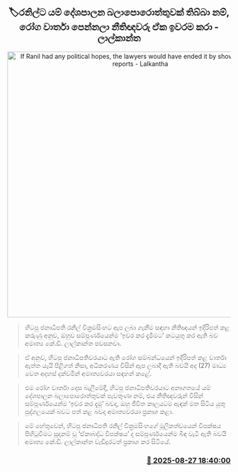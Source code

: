 <p align='center'><b><h2 align='center' title='If Ranil had any political hopes, the lawyers would have ended it by showing medical reports - Lalkantha'>🏷රනිල්ට යම් දේශපාලන බලාපොරොත්තුවක් තිබ්බා නම්, රෝග වාර්තා පෙන්නලා නීතිඥවරු ඒක ඉවරම කරා - ලාල්කාන්ත</h2></b></p>
<p align='center'><img src='https://helakuru.sgp1.cdn.digitaloceanspaces.com/esana/images/lib/kd-lalkantha-minister-media.jpg' width='600' alt='If Ranil had any political hopes, the lawyers would have ended it by showing medical reports - Lalkantha'></p>

> හිටපු ජනාධිපති රනිල් වික්‍රමසිංහට ඇප ලබා ගැනීම සඳහා නීතිඥයන් ඉදිරිපත් කළ කරුණු අනුව, ඔහුව සම්පූර්ණයෙන්ම ‘ඉවර කර දැමීමට’ කටයුතු කර ඇති බව අමාත්‍ය කේ.ඩී. ලාල්කාන්ත පවසනවා.

> ඒ අනුව, හිටපු ජනාධිපතිවරයාට ඇති රෝග සම්බන්ධයෙන් ඉදිරිපත් කළ වාර්තා ඇත්ත යැයි පිළිගත් නිසා, අධිකරණය විසින් ඇප ලබාදී ඇති බවයි අද (27) මාධ්‍ය වෙත අදහස් දක්වමින් අමාත්‍යවරයා සඳහන් කළේ.

> එම රෝග වාර්තා දෙස බැලීමේදී, හිටපු ජනාධිපතිවරයාට අනාගතයේ යම් දේශපාලන බලාපොරොත්තුවක් පැවතුණා නම්, එය නීතිඥවරුන් විසින් සම්පූර්ණයෙන්ම ‘ඉවර කර දැමූ’ බවද, ඔහු ජීවිත කාලයටම ඇඳක් මත සිටිය යුතු පුද්ගලයෙක් බවට පත් කළ බවද අමාත්‍යවරයා ප්‍රකාශ කළා.

> මේ හේතුවෙන්, හිටපු ජනාධිපති රනිල් වික්‍රමසිංහගේ මූලිකත්වයෙන් විපක්ෂය පිහිටුවීමට සූදානම් වූ ‘ඒකාබද්ධ විපක්ෂය’ ද සම්පූර්ණයෙන්ම බිඳ වැටී ඇති බවයි අමාත්‍ය කේ.ඩී. ලාල්කාන්ත වැඩිදුරටත් ප්‍රකාශ කර සිටියේ.



<h3 align='right'><a href='https://www.helakuru.lk/esana/p/113124/'>📅 2025-08-27 18:40:00</a></h3>

